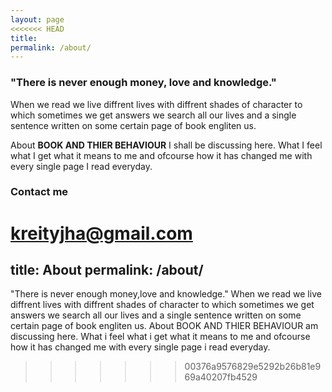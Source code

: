 ```yaml
---
layout: page
<<<<<<< HEAD
title: 
permalink: /about/
---
```


### "There is never enough money, love and knowledge." 

When we read we live diffrent lives with diffrent shades of character to which sometimes we get answers we search all our lives and a single sentence written on some certain page of book engliten us. 

About **BOOK AND THIER BEHAVIOUR** I shall be discussing here. What I feel what I get what it means to me and ofcourse how it has changed me with every single page I read everyday. 


### Contact me

[kreityjha@gmail.com](mailto:kreityjha@gmail.com)
=======
title: About
permalink: /about/
---
"There is never enough money,love and knowledge." When we read we live diffrent lives with diffrent shades of character to which sometimes we get answers we search all our lives and a single sentence written on some certain page of book engliten us. About BOOK AND THIER BEHAVIOUR am discussing here. What i feel what i get what it means to me and ofcourse how it has changed me with every single page i read everyday. 
>>>>>>> 00376a9576829e5292b26b81e969a40207fb4529
